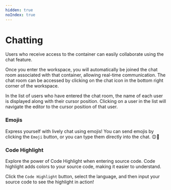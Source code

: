 ```yaml
---
hidden: true
noIndex: true
---
```


# Chatting

Users who receive access to the container can easily collaborate using the chat feature.

Once you enter the workspace, you will automatically be joined the chat room associated with that container, allowing real-time communication. The chat room can be accessed by clicking on the chat icon in the bottom right corner of the workspace.

In the list of users who have entered the chat room, the name of each user is displayed along with their cursor position. Clicking on a user in the list will navigate the editor to the cursor position of that user.

### Emojis <a href="#emojis" id="emojis"></a>

Express yourself with lively chat using emojis! You can send emojis by clicking the `Emoji` button, or you can type them directly into the chat. 😊🎉

### Code Highlight <a href="#code-highlight" id="code-highlight"></a>

Explore the power of Code Highlight when entering source code. Code highlight adds colors to your source code, making it easier to understand.

Click the `Code Highlight` button, select the language, and then input your source code to see the highlight in action!
